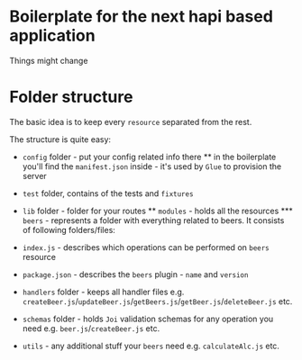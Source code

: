 # Boilerplate for the next hapi based application
Things might change

# Folder structure
The basic idea is to keep every `resource` separated from the rest.

The structure is quite easy:

* `config` folder - put your config related info there
** in the boilerplate you'll find the `manifest.json` inside - it's used by `Glue` to provision the server
* `test` folder, contains of the tests and `fixtures`
* `lib` folder - folder for your routes
** `modules` - holds all the resources
*** `beers` - represents a folder with everything related to beers. It consists of following folders/files:

* `index.js` - describes which operations can be performed on `beers` resource
* `package.json` - describes the `beers` plugin - `name` and `version`
* `handlers` folder - keeps all handler files e.g. `createBeer.js`/`updateBeer.js`/`getBeers.js`/`getBeer.js`/`deleteBeer.js` etc.
* `schemas` folder - holds `Joi` validation schemas for any operation you need e.g. `beer.js`/`createBeer.js` etc.
* `utils` - any additional stuff your `beers` need e.g. `calculateAlc.js` etc.
